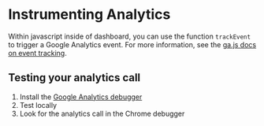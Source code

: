 # Instrumenting Analytics

Within javascript inside of dashboard, you can use the function `trackEvent` to trigger a Google Analytics event. For more information, see the [ga.js docs on event tracking](https://developers.google.com/analytics/devguides/collection/gajs/eventTrackerGuide).

## Testing your analytics call

1. Install the [Google Analytics debugger](https://chrome.google.com/webstore/detail/google-analytics-debugger/jnkmfdileelhofjcijamephohjechhna)
2. Test locally
3. Look for the analytics call in the Chrome debugger
